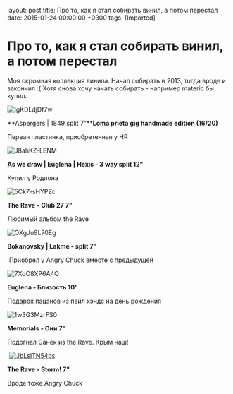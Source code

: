 layout: post
title: Про то, как я стал собирать винил, а потом перестал
date: 2015-01-24 00:00:00 +0300
tags: [Imported]
# Про то, как я стал собирать винил, а потом перестал

Моя скромная коллекция винила. Начал собирать в 2013, тогда вроде и закончил :(
Хотя снова хочу начать собирать - например materic бы купил.

![IgKDLdjDf7w](https://vlaim.s3.amazonaws.com/uploads/2015/01/IgKDLdjDf7w.jpg)

**Aspergers | 1849 split 7"****Loma prieta gig handmade edition (16/20)**

Первая пластинка, приобретенная у HR

![J8ahKZ-LENM](https://vlaim.s3.amazonaws.com/uploads/2015/01/J8ahKZ-LENM.jpg)

**As we draw | Euglena | Hexis - 3 way split 12"**

Купил у Родиона

![5Ck7-sHYPZc](https://vlaim.s3.amazonaws.com/uploads/2015/01/5Ck7-sHYPZc.jpg)

**The Rave - Club 27 7"**

Любимый альбом the Rave

![OXgJu9L70Eg](https://vlaim.s3.amazonaws.com/uploads/2015/01/OXgJu9L70Eg.jpg)

**Bokanovsky | Lakme - split 7"**

 Приобрел у Angry Chuck вместе с предыдущей

![7XqO8XP6A4Q](https://vlaim.s3.amazonaws.com/uploads/2015/01/7XqO8XP6A4Q.jpg)

**Euglena - Близость 10"**

Подарок пацанов из пэйл хэндс на день рождения

![1w3G3MzrFS0](https://vlaim.s3.amazonaws.com/uploads/2015/01/1w3G3MzrFS0.jpg)   

**Memorials - Они 7"**

Подогнал Санек из the Rave. Крым наш!

 [![JbLsITN54ps](https://vlaim.s3.amazonaws.com/uploads/2015/01/JbLsITN54ps.jpg)](https://vlaim.s3.amazonaws.com/uploads/2015/01/JbLsITN54ps.jpg)

**The Rave - Storm! 7"**

Вроде тоже Angry Chuck